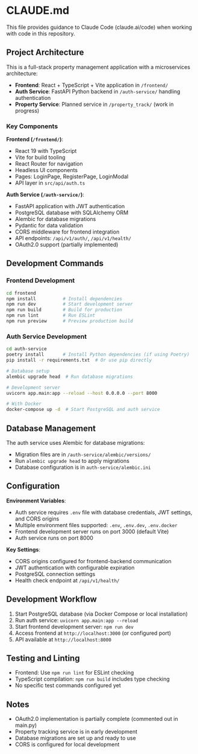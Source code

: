 # CLAUDE.md

This file provides guidance to Claude Code (claude.ai/code) when working with code in this repository.

## Project Architecture

This is a full-stack property management application with a microservices architecture:

- **Frontend**: React + TypeScript + Vite application in `/frontend/`
- **Auth Service**: FastAPI Python backend in `/auth-service/` handling authentication
- **Property Service**: Planned service in `/property_track/` (work in progress)

### Key Components

**Frontend (`/frontend/`)**:
- React 19 with TypeScript
- Vite for build tooling
- React Router for navigation
- Headless UI components
- Pages: LoginPage, RegisterPage, LoginModal
- API layer in `src/api/auth.ts`

**Auth Service (`/auth-service/`)**:
- FastAPI application with JWT authentication
- PostgreSQL database with SQLAlchemy ORM
- Alembic for database migrations
- Pydantic for data validation
- CORS middleware for frontend integration
- API endpoints: `/api/v1/auth/`, `/api/v1/health/`
- OAuth2.0 support (partially implemented)

## Development Commands

### Frontend Development
```bash
cd frontend
npm install          # Install dependencies
npm run dev          # Start development server
npm run build        # Build for production
npm run lint         # Run ESLint
npm run preview      # Preview production build
```

### Auth Service Development
```bash
cd auth-service
poetry install       # Install Python dependencies (if using Poetry)
pip install -r requirements.txt  # Or use pip directly

# Database setup
alembic upgrade head  # Run database migrations

# Development server
uvicorn app.main:app --reload --host 0.0.0.0 --port 8000

# With Docker
docker-compose up -d  # Start PostgreSQL and auth service
```

## Database Management

The auth service uses Alembic for database migrations:
- Migration files are in `/auth-service/alembic/versions/`
- Run `alembic upgrade head` to apply migrations
- Database configuration is in `auth-service/alembic.ini`

## Configuration

**Environment Variables**:
- Auth service requires `.env` file with database credentials, JWT settings, and CORS origins
- Multiple environment files supported: `.env`, `.env.dev`, `.env.docker`
- Frontend development server runs on port 3000 (default Vite)
- Auth service runs on port 8000

**Key Settings**:
- CORS origins configured for frontend-backend communication
- JWT authentication with configurable expiration
- PostgreSQL connection settings
- Health check endpoint at `/api/v1/health/`

## Development Workflow

1. Start PostgreSQL database (via Docker Compose or local installation)
2. Run auth service: `uvicorn app.main:app --reload`
3. Start frontend development server: `npm run dev`
4. Access frontend at `http://localhost:3000` (or configured port)
5. API available at `http://localhost:8000`

## Testing and Linting

- Frontend: Use `npm run lint` for ESLint checking
- TypeScript compilation: `npm run build` includes type checking
- No specific test commands configured yet

## Notes

- OAuth2.0 implementation is partially complete (commented out in main.py)
- Property tracking service is in early development
- Database migrations are set up and ready to use
- CORS is configured for local development